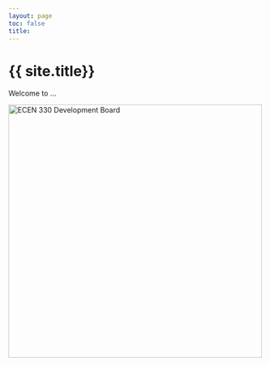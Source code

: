 ```yaml
---
layout: page
toc: false
title: 
---
```


# {{ site.title}}

Welcome to ...

<img src="{% link media/y-badge.jpg %}" width="500" alt="ECEN 330 Development Board">